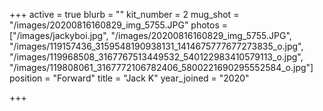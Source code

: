 +++
active = true
blurb = ""
kit_number = 2
mug_shot = "/images/20200816160829_img_5755.JPG"
photos = ["/images/jackyboi.jpg", "/images/20200816160829_img_5755.JPG", "/images/119157436_3159548190938131_1414675777677273835_o.jpg", "/images/119968508_3167767513449532_540122983410579113_o.jpg", "/images/119808061_3167772106782406_5800221690295552584_o.jpg"]
position = "Forward"
title = "Jack K"
year_joined = "2020"

+++
